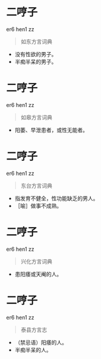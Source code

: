 # 二哼子
er6 hen1 zz
> 如东方言词典
- 没有性欲的男子。
- 半痴半呆的男子。

# 二哼子
er6 hen1 zz
> 如皋方言词典
- 阳萎、早泄患者，或性无能者。

# 二哼子
er6 hen1 zz
> 东台方言词典
- 指发育不健全，性功能缺乏的男人。
- ［喻］做事不成熟。

# 二哼子
er6 hen1 zz
> 兴化方言词典
- 患阳痿或天阉的人。

# 二哼子
er6 hen1 zz
> 泰县方言志
- （禁忌语）阳痿的人。
- 半痴半呆的人。
